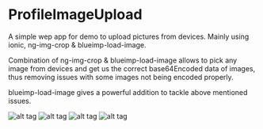# ProfileImageUpload
A simple wep app for demo to upload pictures from devices. Mainly using ionic, ng-img-crop &amp; blueimp-load-image.

Combination of ng-img-crop & blueimp-load-image allows to pick any image from devices and get us the correct base64Encoded data of images, thus removing issues with some images not being encoded properly.

blueimp-load-image gives a powerful addition to tackle above mentioned issues.

![alt tag](/info/images/welcome.png)
![alt tag](/info/images/choose.png)
![alt tag](/info/images/resize.png)
![alt tag](/info/images/final.png)